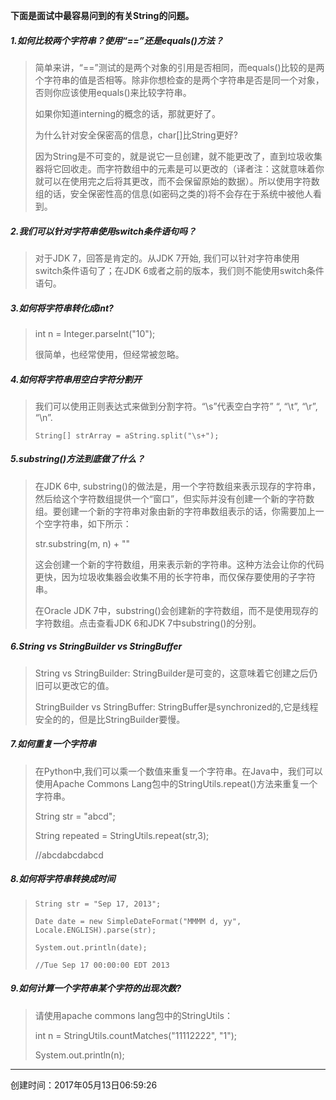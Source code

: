 **下面是面试中最容易问到的有关String的问题。**

##### 1.如何比较两个字符串？使用“==”还是equals\(\)方法？

> 简单来讲，“==”测试的是两个对象的引用是否相同，而equals\(\)比较的是两个字符串的值是否相等。除非你想检查的是两个字符串是否是同一个对象，否则你应该使用equals\(\)来比较字符串。
>
> 如果你知道interning的概念的话，那就更好了。
>
> 为什么针对安全保密高的信息，char\[\]比String更好?
>
> 因为String是不可变的，就是说它一旦创建，就不能更改了，直到垃圾收集器将它回收走。而字符数组中的元素是可以更改的（译者注：这就意味着你就可以在使用完之后将其更改，而不会保留原始的数据）。所以使用字符数组的话，安全保密性高的信息\(如密码之类的\)将不会存在于系统中被他人看到。

##### 2.我们可以针对字符串使用switch条件语句吗？

> 对于JDK 7，回答是肯定的。从JDK 7开始, 我们可以针对字符串使用switch条件语句了；在JDK 6或者之前的版本，我们则不能使用switch条件语句。

##### 3.如何将字符串转化成int?

> int n = Integer.parseInt\("10"\);
>
> 很简单，也经常使用，但经常被忽略。

##### 4.如何将字符串用空白字符分割开

> 我们可以使用正则表达式来做到分割字符。“\s”代表空白字符” “, “\t”, “\r”, “\n”.
>
> `String[] strArray = aString.split("\s+");`

##### 5.substring\(\)方法到底做了什么？

> 在JDK 6中, substring\(\)的做法是，用一个字符数组来表示现存的字符串，然后给这个字符数组提供一个“窗口”，但实际并没有创建一个新的字符数组。要创建一个新的字符串对象由新的字符串数组表示的话，你需要加上一个空字符串，如下所示：
>
> str.substring\(m, n\) + ""
>
> 这会创建一个新的字符数组，用来表示新的字符串。这种方法会让你的代码更快，因为垃圾收集器会收集不用的长字符串，而仅保存要使用的子字符串。
>
> 在Oracle JDK 7中，substring\(\)会创建新的字符数组，而不是使用现存的字符数组。点击查看JDK 6和JDK 7中substring\(\)的分别。

##### 6.String vs StringBuilder vs StringBuffer

> String vs StringBuilder: StringBuilder是可变的，这意味着它创建之后仍旧可以更改它的值。
>
> StringBuilder vs StringBuffer: StringBuffer是synchronized的,它是线程安全的的，但是比StringBuilder要慢。

##### 7.如何重复一个字符串

> 在Python中,我们可以乘一个数值来重复一个字符串。在Java中，我们可以使用Apache Commons Lang包中的StringUtils.repeat\(\)方法来重复一个字符串。
>
> String str = "abcd";
>
> String repeated = StringUtils.repeat\(str,3\);
>
> //abcdabcdabcd

##### 8.如何将字符串转换成时间

> `String str = "Sep 17, 2013";`
>
> `Date date = new SimpleDateFormat("MMMM d, yy", Locale.ENGLISH).parse(str);`
>
> `System.out.println(date);`
>
> `//Tue Sep 17 00:00:00 EDT 2013`

##### 9.如何计算一个字符串某个字符的出现次数?

> 请使用apache commons lang包中的StringUtils：
>
> int n = StringUtils.countMatches\("11112222", "1"\);
>
> System.out.println\(n\);





---

创建时间：2017年05月13日06:59:26

